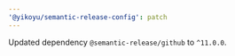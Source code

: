 ```yaml
---
'@yikoyu/semantic-release-config': patch
---
```


Updated dependency `@semantic-release/github` to `^11.0.0`.
